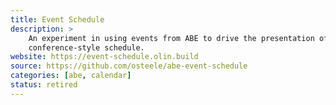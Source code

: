 ```yaml
---
title: Event Schedule
description: >
    An experiment in using events from ABE to drive the presentation of a
    conference-style schedule.
website: https://event-schedule.olin.build
source: https://github.com/osteele/abe-event-schedule
categories: [abe, calendar]
status: retired
---
```

